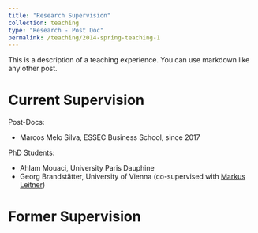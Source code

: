 ```yaml
---
title: "Research Supervision"
collection: teaching
type: "Research - Post Doc"
permalink: /teaching/2014-spring-teaching-1
---
```


This is a description of a teaching experience. You can use markdown like any other post.

# Current Supervision

Post-Docs:

- Marcos Melo Silva, ESSEC Business School, since 2017

PhD Students:

- Ahlam Mouaci, University Paris Dauphine
- Georg Brandstätter, University of Vienna (co-supervised with [Markus Leitner](http://homepage.univie.ac.at/markus.leitner/))

# Former Supervision
